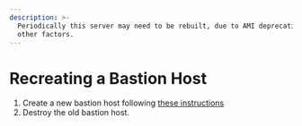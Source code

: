 ```yaml
---
description: >-
  Periodically this server may need to be rebuilt, due to AMI deprecations, or
  other factors.
---
```


# Recreating a Bastion Host

1. Create a new bastion host following [these instructions](https://unity-sds.gitbook.io/docs/developer-docs/common-services/docs/users-guide/deployment/creating-a-bastion-host)
2. Destroy the old bastion host.
